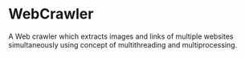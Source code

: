 # WebCrawler
A Web crawler which extracts images and links of multiple websites simultaneously using concept of multithreading and multiprocessing.
